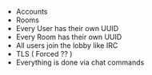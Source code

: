 * Accounts
* Rooms
* Every User has their own UUID
* Every Room has their own UUID
* All users join the lobby like IRC
* TLS ( Forced ?? )
* Everything is done via chat commands
